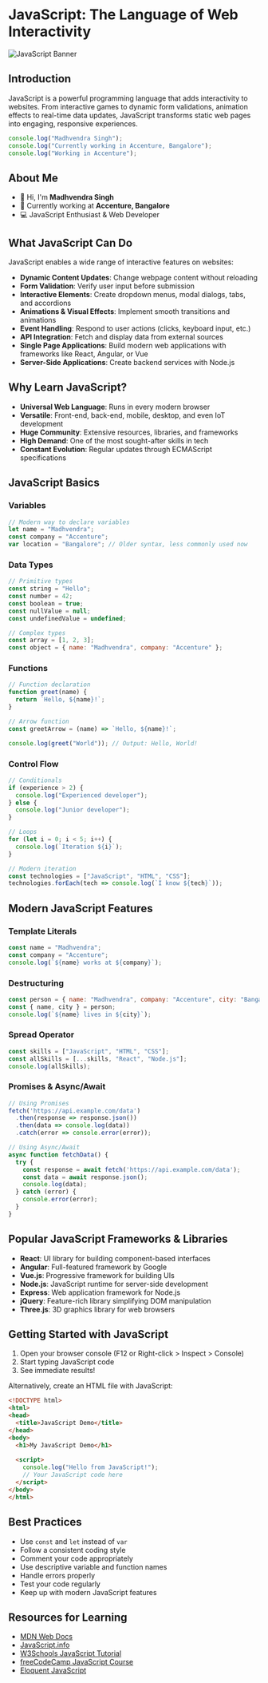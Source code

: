 # JavaScript: The Language of Web Interactivity

![JavaScript Banner](https://upload.wikimedia.org/wikipedia/commons/thumb/6/6a/JavaScript-logo.png/240px-JavaScript-logo.png)

## Introduction

JavaScript is a powerful programming language that adds interactivity to websites. From interactive games to dynamic form validations, animation effects to real-time data updates, JavaScript transforms static web pages into engaging, responsive experiences.

```javascript
console.log("Madhvendra Singh");
console.log("Currently working in Accenture, Bangalore");
console.log("Working in Accenture");
```

## About Me

- 👋 Hi, I'm **Madhvendra Singh**
- 💼 Currently working at **Accenture, Bangalore**
- 💻 JavaScript Enthusiast & Web Developer

## What JavaScript Can Do

JavaScript enables a wide range of interactive features on websites:

- **Dynamic Content Updates**: Change webpage content without reloading
- **Form Validation**: Verify user input before submission
- **Interactive Elements**: Create dropdown menus, modal dialogs, tabs, and accordions
- **Animations & Visual Effects**: Implement smooth transitions and animations
- **Event Handling**: Respond to user actions (clicks, keyboard input, etc.)
- **API Integration**: Fetch and display data from external sources
- **Single Page Applications**: Build modern web applications with frameworks like React, Angular, or Vue
- **Server-Side Applications**: Create backend services with Node.js

## Why Learn JavaScript?

- **Universal Web Language**: Runs in every modern browser
- **Versatile**: Front-end, back-end, mobile, desktop, and even IoT development
- **Huge Community**: Extensive resources, libraries, and frameworks
- **High Demand**: One of the most sought-after skills in tech
- **Constant Evolution**: Regular updates through ECMAScript specifications

## JavaScript Basics

### Variables

```javascript
// Modern way to declare variables
let name = "Madhvendra";
const company = "Accenture";
var location = "Bangalore"; // Older syntax, less commonly used now
```

### Data Types

```javascript
// Primitive types
const string = "Hello";
const number = 42;
const boolean = true;
const nullValue = null;
const undefinedValue = undefined;

// Complex types
const array = [1, 2, 3];
const object = { name: "Madhvendra", company: "Accenture" };
```

### Functions

```javascript
// Function declaration
function greet(name) {
  return `Hello, ${name}!`;
}

// Arrow function
const greetArrow = (name) => `Hello, ${name}!`;

console.log(greet("World")); // Output: Hello, World!
```

### Control Flow

```javascript
// Conditionals
if (experience > 2) {
  console.log("Experienced developer");
} else {
  console.log("Junior developer");
}

// Loops
for (let i = 0; i < 5; i++) {
  console.log(`Iteration ${i}`);
}

// Modern iteration
const technologies = ["JavaScript", "HTML", "CSS"];
technologies.forEach(tech => console.log(`I know ${tech}`));
```

## Modern JavaScript Features

### Template Literals

```javascript
const name = "Madhvendra";
const company = "Accenture";
console.log(`${name} works at ${company}`);
```

### Destructuring

```javascript
const person = { name: "Madhvendra", company: "Accenture", city: "Bangalore" };
const { name, city } = person;
console.log(`${name} lives in ${city}`);
```

### Spread Operator

```javascript
const skills = ["JavaScript", "HTML", "CSS"];
const allSkills = [...skills, "React", "Node.js"];
console.log(allSkills);
```

### Promises & Async/Await

```javascript
// Using Promises
fetch('https://api.example.com/data')
  .then(response => response.json())
  .then(data => console.log(data))
  .catch(error => console.error(error));

// Using Async/Await
async function fetchData() {
  try {
    const response = await fetch('https://api.example.com/data');
    const data = await response.json();
    console.log(data);
  } catch (error) {
    console.error(error);
  }
}
```

## Popular JavaScript Frameworks & Libraries

- **React**: UI library for building component-based interfaces
- **Angular**: Full-featured framework by Google
- **Vue.js**: Progressive framework for building UIs
- **Node.js**: JavaScript runtime for server-side development
- **Express**: Web application framework for Node.js
- **jQuery**: Feature-rich library simplifying DOM manipulation
- **Three.js**: 3D graphics library for web browsers

## Getting Started with JavaScript

1. Open your browser console (F12 or Right-click > Inspect > Console)
2. Start typing JavaScript code
3. See immediate results!

Alternatively, create an HTML file with JavaScript:

```html
<!DOCTYPE html>
<html>
<head>
  <title>JavaScript Demo</title>
</head>
<body>
  <h1>My JavaScript Demo</h1>
  
  <script>
    console.log("Hello from JavaScript!");
    // Your JavaScript code here
  </script>
</body>
</html>
```

## Best Practices

- Use `const` and `let` instead of `var`
- Follow a consistent coding style
- Comment your code appropriately
- Use descriptive variable and function names
- Handle errors properly
- Test your code regularly
- Keep up with modern JavaScript features

## Resources for Learning

- [MDN Web Docs](https://developer.mozilla.org/en-US/docs/Web/JavaScript)
- [JavaScript.info](https://javascript.info/)
- [W3Schools JavaScript Tutorial](https://www.w3schools.com/js/)
- [freeCodeCamp JavaScript Course](https://www.freecodecamp.org/learn/javascript-algorithms-and-data-structures/)
- [Eloquent JavaScript](https://eloquentjavascript.net/)
